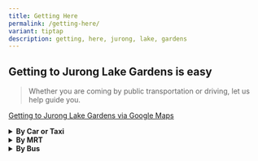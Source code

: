 ```yaml
---
title: Getting Here
permalink: /getting-here/
variant: tiptap
description: getting, here, jurong, lake, gardens
---
```

<h2>Getting to <strong>Jurong Lake Gardens</strong> is easy</h2>
<blockquote>
<p>Whether you are coming by public transportation or driving, let us help
guide you.</p>
</blockquote>
<p><a href="https://maps.app.goo.gl/5ZANmXsGgqX81bei7" rel="noopener nofollow" target="_blank">Getting to Jurong Lake Gardens via Google Maps</a>
</p>
<p></p>
<p></p>
<div data-type="detailGroup" class="isomer-accordion isomer-accordion-white">
<details class="isomer-details">
<summary><strong>By Car or Taxi</strong>
</summary>
<div data-type="detailsContent" class="isomer-details-content">
<p></p>
<p><strong><u>From Pan Island Expressway (PIE) towards Jurong</u></strong>
</p>
<ul data-tight="true" class="tight">
<li>
<p>Take Exit 31</p>
</li>
<li>
<p>Turn Left onto Jurong Town Hall Road</p>
</li>
<li>
<p>Turn Right onto Boon Lay Way</p>
</li>
<li>
<p>Turn Left onto Yuan Ching Road</p>
</li>
</ul>
<p></p>
<p><strong><u>From Ayer Rajah Expressway (AYE) towards Jurong</u></strong>
</p>
<ul data-tight="true" class="tight">
<li>
<p>Take Exit 15A onto Jln. Ahmad Ibrahim</p>
</li>
<li>
<p>Turn Right onto Corporation Road</p>
</li>
<li>
<p>Turn Right onto Jln. Ahmad Ibrahim</p>
</li>
<li>
<p>Turn Left onto Yuan Ching Road</p>
</li>
</ul>
</div>
</details>
<details class="isomer-details">
<summary><strong>By MRT</strong>
</summary>
<div data-type="detailsContent" class="isomer-details-content">
<p></p>
<p><strong><u>From Lakeside MRT Station (EW26)</u></strong>
</p>
<ul data-tight="true" class="tight">
<li>
<p>To entrance at Lakeside Plaza (3-min walk)</p>
</li>
<li>
<p>To information counter at Entrance Pavilion (12-min walk)</p>
</li>
</ul>
<div class="iframe-wrapper">
<iframe height="315" width="560" allowfullscreen="true" frameborder="0" src="https://www.youtube.com/embed/ja8JB2vCY80?si=aAb0shh5w6f6MCNp"></iframe>
</div>
<p></p>
<p></p>
<p><strong><u>From Chinese Garden MRT Station (EW25)</u></strong>
</p>
<ul data-tight="true" class="tight">
<li>
<p>To entrance at Chinese Garden Bridge (5-min walk)</p>
</li>
<li>
<p>To information counter at Pagoda Plaza (8-min walk)</p>
</li>
</ul>
<p></p>
<p><strong><u>From Jurong East MRT Station (NS1/EW24)</u></strong>
</p>
<ul data-tight="true" class="tight">
<li>
<p>To entrance at Japanese Garden Bridge (20-min walk)</p>
</li>
<li>
<p>To information counter at Water Lily Pavilion (23-min walk)</p>
</li>
</ul>
<p></p>
</div>
</details>
<details class="isomer-details">
<summary><strong>By Bus</strong>
</summary>
<div data-type="detailsContent" class="isomer-details-content">
<p></p>
<p><strong><u>Along Boon Lay Way</u></strong>
</p>
<p>180, 335</p>
<p></p>
<p><strong><u>Along Yuan Ching Rd</u></strong>
</p>
<p>49, 154, 240, 246</p>
<p></p>
<p><strong><u>Along Jurong Town Hall Rd</u></strong>
</p>
<p>66, 178, 198, 335</p>
</div>
</details>
</div>
<h4></h4>
<p></p>
<p></p>